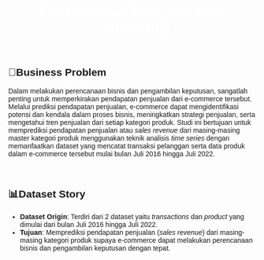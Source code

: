 <div style="font-family: Arial, sans-serif;">
    <h1 style="text-align: center; color: #FFFFFF;"></i>E-Commerce Sales Revenue Forecasting</h1>
    <br>
    <h2>🏪Business Problem</h2>
    <p>Dalam melakukan perencanaan bisnis dan pengambilan keputusan, sangatlah penting untuk memperkirakan pendapatan penjualan dari e-commerce tersebut. Melalui prediksi pendapatan penjualan, e-commerce dapat mengidentifikasi potensi dan kendala dalam proses bisnis, meningkatkan strategi penjualan, serta mengetahui tren penjualan dari setiap kategori produk. Studi ini bertujuan untuk memprediksi pendapatan penjualan atau <i>sales revenue</i> dari masing-masing master kategori produk menggunakan teknik analisis <i>time series</i> dengan memanfaatkan dataset yang mencatat transaksi pelanggan serta data produk dalam e-commerce tersebut mulai bulan Juli 2016 hingga Juli 2022.</p>
    <br>
    <h2>📊Dataset Story</h2>

  *   **Dataset Origin**: Terdiri dari 2 dataset yaitu *transactions* dan *product* yang dimulai dari bulan Juli 2016 hingga Juli 2022.
  *   **Tujuan**: Memprediksi pendapatan penjualan (*sales revenue*) dari masing-masing kategori produk supaya e-commerce dapat melakukan perencanaan bisnis dan pengambilan keputusan dengan tepat.

</div>
